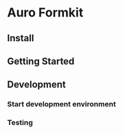 <!--
The README.md file is a compiled document. No edits should be made directly to this file.

README.md is created by running `npm run build:docs:kit`.

The following sections are editable by making changes to the following files:

| SECTION                | DESCRIPTION                                       | FILE LOCATION                       |
|------------------------|---------------------------------------------------|-------------------------------------|
| Description            | Description of the component                      | `./docs/partials/description.md`    |
| Use Cases              | Examples for when to use this component           | `./docs/partials/useCases.md`       |
| Additional Information | For use to add any component specific information | `./docs/partials/readmeAddlInfo.md` |
| Component Example Code | HTML sample code of the components use            | `./apiExamples/basic.html`          |
-->

# Auro Formkit

<!-- AURO-GENERATED-CONTENT:START (FILE:src=./docs/partials/description.md) -->
<!-- AURO-GENERATED-CONTENT:END -->

## Install

<!-- AURO-GENERATED-CONTENT:START (REMOTE:url=https://raw.githubusercontent.com/AlaskaAirlines/WC-Generator/master/componentDocs/partials/usage/componentInstall_esm.md) -->
<!-- AURO-GENERATED-CONTENT:END -->

## Getting Started

<!-- AURO-GENERATED-CONTENT:START (FILE:src=./docs/partials/gettingStarted.md) -->
<!-- AURO-GENERATED-CONTENT:END -->

## Development

<!-- AURO-GENERATED-CONTENT:START (FILE:src=./docs/partials/developmentDescription.md) -->
<!-- AURO-GENERATED-CONTENT:END -->

### Start development environment

<!-- AURO-GENERATED-CONTENT:START (FILE:src=./docs/partials/localhost.md) -->
<!-- AURO-GENERATED-CONTENT:END -->

### Testing

<!-- AURO-GENERATED-CONTENT:START (FILE:src=./docs/partials/testing.md) -->
<!-- AURO-GENERATED-CONTENT:END -->

<!-- AURO-GENERATED-CONTENT:START (FILE:src=./docs/partials/readmeAddlInfo.md) -->
<!-- AURO-GENERATED-CONTENT:END -->
